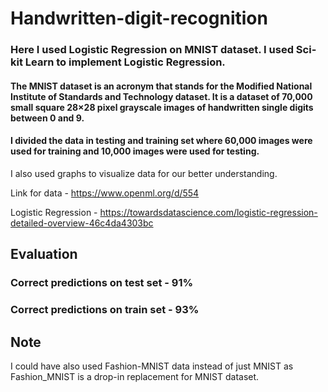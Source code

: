 # Handwritten-digit-recognition

### Here I used Logistic Regression on MNIST dataset. I used Sci-kit Learn to implement Logistic Regression. 
#### The MNIST dataset is an acronym that stands for the Modified National Institute of Standards and Technology dataset. It is a dataset of 70,000 small square 28×28 pixel grayscale images of handwritten single digits between 0 and 9.
#### I divided the data in testing and training set where 60,000 images were used for training and 10,000 images were used for testing.
I also used graphs to visualize data for our better understanding.

Link for data - https://www.openml.org/d/554

Logistic Regression - https://towardsdatascience.com/logistic-regression-detailed-overview-46c4da4303bc

## Evaluation
### Correct predictions on test set - 91%
### Correct predictions on train set - 93%


## Note
I could have also used Fashion-MNIST data instead of just MNIST as Fashion_MNIST is a drop-in replacement for MNIST dataset.

